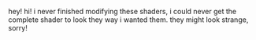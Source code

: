 hey! hi! i never finished modifying these shaders, i could never get the complete shader to look they way i wanted them. they might look strange, sorry!